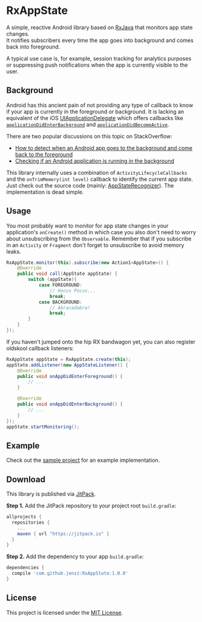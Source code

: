 RxAppState
==========
A simple, reactive Android library based on [RxJava](https://github.com/ReactiveX/RxJava) that monitors app state changes.  
It notifies subscribers every time the app goes into background and comes back into foreground.

A typical use case is, for example, session tracking for analytics purposes
or suppressing push notifications when the app is currently visible to the user.

Background
----------
Android has this ancient pain of not providing any type of callback to know if your app is currently in the foreground or background.
It is lacking an equivalent of the iOS [UIApplicationDelegate](https://developer.apple.com/library/ios/documentation/UIKit/Reference/UIApplicationDelegate_Protocol)
which offers callbacks like [`applicationDidEnterBackground`](https://developer.apple.com/library/ios/documentation/UIKit/Reference/UIApplicationDelegate_Protocol/#//apple_ref/occ/intfm/UIApplicationDelegate/applicationDidEnterBackground:)
and [`applicationDidBecomeActive`](https://developer.apple.com/library/ios/documentation/UIKit/Reference/UIApplicationDelegate_Protocol/#//apple_ref/occ/intfm/UIApplicationDelegate/applicationDidBecomeActive:).

There are two popular discussions on this topic on StackOverflow:

* [How to detect when an Android app goes to the background and come back to the foreground](http://stackoverflow.com/questions/4414171/how-to-detect-when-an-android-app-goes-to-the-background-and-come-back-to-the-fo)
* [Checking if an Android application is running in the background](http://stackoverflow.com/questions/3667022/checking-if-an-android-application-is-running-in-the-background)


This library internally uses a combination of `ActivityLifecycleCallbacks` and the `onTrimMemory(int level)` callback to identify the current app state.  
Just check out the source code (mainly: [AppStateRecognizer](https://github.com/jenzz/RxAppState/blob/master/library/src/main/java/com/jenzz/appstate/internal/AppStateRecognizer.java)).
The implementation is dead simple.

Usage
-----
You most probably want to monitor for app state changes in your application's `onCreate()` method
in which case you also don't need to worry about unsubscribing from the `Observable`.
Remember that if you subscribe in an `Activity` or `Fragment` don't forget to unsubscribe to avoid memory leaks.
```java
RxAppState.monitor(this).subscribe(new Action1<AppState>() {
    @Override
    public void call(AppState appState) {
        switch (appState){
            case FOREGROUND:
                // Hocus Pocus...
                break;
            case BACKGROUND:
                // Abracadabra!
                break;
        }
    }
});
```

If you haven't jumped onto the hip RX bandwagon yet, you can also register oldskool callback listeners:
```java
RxAppState appState = RxAppState.create(this);
appState.addListener(new AppStateListener() {
    @Override
    public void onAppDidEnterForeground() {
        // ...
    }

    @Override
    public void onAppDidEnterBackground() {
        // ...
    }
});
appState.startMonitoring();
```

Example
-------
Check out the [sample project](https://github.com/jenzz/RxAppState/tree/master/sample) for an example implementation.

Download
--------
This library is published via [JitPack](https://jitpack.io/#jenzz/RxAppState).

**Step 1.** Add the JitPack repository to your project root `build.gradle`:

```groovy
allprojects {
  repositories {
	...
	maven { url "https://jitpack.io" }
  }
}
```

**Step 2.** Add the dependency to your app `build.gradle`:

```groovy
dependencies {
  compile 'com.github.jenzz:RxAppState:1.0.0'
}
```

License
-------
This project is licensed under the [MIT License](https://raw.githubusercontent.com/jenzz/RxAppState/master/LICENSE).